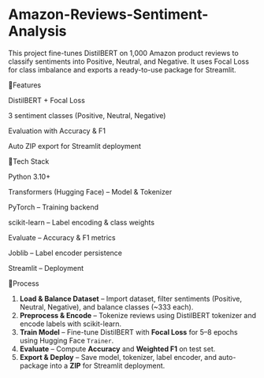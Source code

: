 # Amazon-Reviews-Sentiment-Analysis

This project fine-tunes DistilBERT on 1,000 Amazon product reviews to classify sentiments into Positive, Neutral, and Negative.
It uses Focal Loss for class imbalance and exports a ready-to-use package for Streamlit.

🔹Features

DistilBERT + Focal Loss

3 sentiment classes (Positive, Neutral, Negative)

Evaluation with Accuracy & F1

Auto ZIP export for Streamlit deployment

🔹Tech Stack

Python 3.10+

Transformers (Hugging Face) – Model & Tokenizer

PyTorch – Training backend

scikit-learn – Label encoding & class weights

Evaluate – Accuracy & F1 metrics

Joblib – Label encoder persistence

Streamlit – Deployment

🔹Process
1. **Load & Balance Dataset** – Import dataset, filter sentiments (Positive, Neutral, Negative), and balance classes (\~333 each).
2. **Preprocess & Encode** – Tokenize reviews using DistilBERT tokenizer and encode labels with scikit-learn.
3. **Train Model** – Fine-tune DistilBERT with **Focal Loss** for 5–8 epochs using Hugging Face `Trainer`.
4. **Evaluate** – Compute **Accuracy** and **Weighted F1** on test set.
5. **Export & Deploy** – Save model, tokenizer, label encoder, and auto-package into a **ZIP** for Streamlit deployment.
